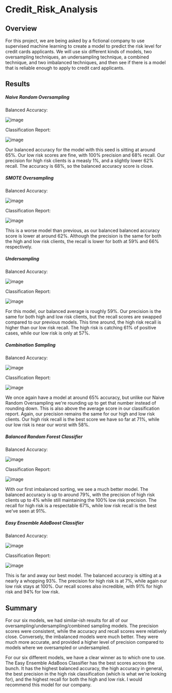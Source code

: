 # Credit_Risk_Analysis

## Overview

For this project, we are being asked by a fictional company to use supervised machine learning to create a model to predict the risk level for credit cards applicants. We will use six different kinds of models, two oversampling techniques, an undersampling technique, a combined technique, and two imbalanced techniques, and then see if there is a model that is reliable enough to apply to credit card applicants.  

## Results

##### Naive Random Oversampling

Balanced Accuracy: 

![image](https://user-images.githubusercontent.com/98666269/172079358-1216154d-06cf-4627-bbbd-435488ef0dc4.png)

Classification Report:

![image](https://user-images.githubusercontent.com/98666269/172079551-141ca459-69db-418c-9bbd-dc3acd5dbed1.png)

Our balanced accuracy for the model with this seed is sitting at around 65%. Our low risk scores are fine, with 100% precision and 68% recall. Our precision for high risk clients is a measly 1%, and a slightly lower 62% recall. The accuracy is 68%, so the balanced accuracy score is close.

##### SMOTE Oversampling

Balanced Accuracy: 

![image](https://user-images.githubusercontent.com/98666269/172080444-900af79c-9752-48a9-b70f-f07d220eaa5b.png)

Classification Report:

![image](https://user-images.githubusercontent.com/98666269/172080472-0e5a438d-dd4a-4e13-b193-cee92fe02cd9.png)

This is a worse model than previous, as our balanced balanced accuracy score is lower at around 62%. Although the precision is the same for both the high and low risk clients, the recall is lower for both at 59% and 66% respectively.

##### Undersampling

Balanced Accuracy: 

![image](https://user-images.githubusercontent.com/98666269/172082254-4635672e-4e74-458a-b619-f3fee7f0f455.png)

Classification Report:

![image](https://user-images.githubusercontent.com/98666269/172082988-1d3f9166-da14-46ef-9ee6-c3de99779a23.png)

For this model, our balanced average is roughly 59%. Our precision is the same for both high and low risk clients, but the recall scores are swapped compared to our previous models. This time around, the high risk recall is higher than our low risk recall. The high risk is catching 61% of positive cases, while our low risk is only at 57%.

##### Combination Sampling

Balanced Accuracy:

![image](https://user-images.githubusercontent.com/98666269/172084573-7e6765fe-57c6-45b5-906d-fcbaa23c8bd8.png)

Classification Report:

![image](https://user-images.githubusercontent.com/98666269/172084614-b698a181-11fa-41f8-a239-6a3eecce3c60.png)

We once again have a model at around 65% accuracy, but unlike our Naive Random Oversampling we're rounding up to get that number instead of rounding down. This is also above the average score in our classification report. Again, our precision remains the same for our high and low risk clients. Our high risk recall is the best score we have so far at 71%, while our low risk is near our worst with 58%.

##### Balanced Random Forest Classifier

Balanced Accuracy:

![image](https://user-images.githubusercontent.com/98666269/172085151-47436d1c-39f6-4e22-aab9-1fbfedff2476.png)

Classification Report:

![image](https://user-images.githubusercontent.com/98666269/172085180-166bcf95-11f0-4f20-9eb8-d6aa35882541.png)

With our first imbalanced sorting, we see a much better model. The balanced accuracy is up to around 79%, with the precision of high risk clients up to 4% while still maintaining the 100% low risk precision. The recall for high risk is a respectable 67%, while low risk recall is the best we've seen at 91%.

##### Easy Ensemble AdaBoost Classifier

Balanced Accuracy: 

![image](https://user-images.githubusercontent.com/98666269/172085513-81324d72-cd98-4bfc-94c7-194685d35553.png)

Classification Report:

![image](https://user-images.githubusercontent.com/98666269/172085546-9a688b48-9d00-45d7-8e41-cc3fb93f4b28.png)

This is far and away our best model. The balanced accuracy is sitting at a nearly a whopping 93%. The precision for high risk is at 7%, while again our low risk stays at 100%. Our recall scores also incredible, with 91% for high risk and 94% for low risk. 

## Summary

For our six models, we had similar-ish results for all of our oversampling/undersampling/combined sampling models. The precision scores were consistent, while the accuracy and recall scores were relatively close. Conversely, the imbalanced models were much better. They were much more accurate, and provided a higher level of precision compared to models where we oversampled or undersampled. 

For our six different models, we have a clear winner as to which one to use. The Easy Ensemble AdaBoos Classifier has the best scores across the bunch. It has the highest balanced accuracy, the high accuracy in general, the best precision in the high risk classification (which is what we're looking for), and the highest recall for both the high and low risk. I would recommend this model for our company.
